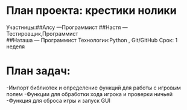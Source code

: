 # План проекта: крестики нолики 
Участницы:##Алсу —Программист
##Настя — Тестировщик,Программист  
##Наташа — Программист 
Технологии:Python , Git/GitHub 
Срок: 1 неделя
# План задач:
-Импорт библиотек и определение функций для работы с игровым полем
-Функции для обработки хода игрока и проверки ничьей
-Функция для сброса игры и запуск GUI
